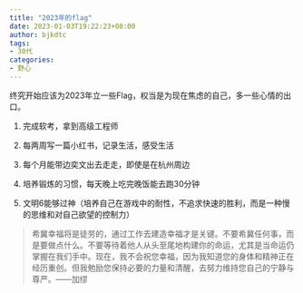 ```yaml
---
title: "2023年的flag"
date: 2023-01-03T19:22:23+08:00
author: bjkdtc
tags:
- 30代
categories:
- 野心
---
```


终究开始应该为2023年立一些Flag，权当是为现在焦虑的自己，多一些心情的出口。

1. 完成软考，拿到高级工程师

2. 每两周写一篇小红书，记录生活，感受生活

3. 每个月能带边奕文出去走走，即使是在杭州周边

4. 培养锻炼的习惯，每天晚上吃完晚饭能去跑30分钟

5. 文明6能够过神（培养自己在游戏中的耐性，不追求快速的胜利，而是一种慢的思维和对自己欲望的控制力）

   

> 希冀幸福将是徒劳的，通过工作去建造幸福才是关键。不要希冀任何事，而是要做点什么。不要等待着他人从头至尾地构建你的命运，尤其是当命运仍掌握在我们手中。现在，我不会祝您幸福，因为我知道您的身体和精神正在经历重创。但我勉励您保持必要的力量和清醒，去努力维持您自己的宁静与尊严。——加缪
